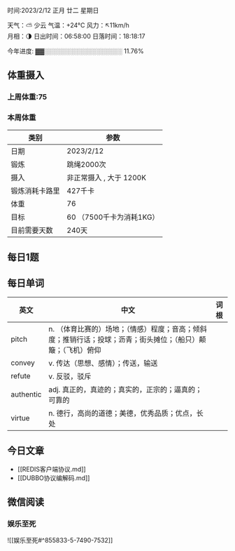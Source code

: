 

时间:2023/2/12 正月 廿二 星期日

天气：⛅️  少云 气温：+24°C 风力：↖11km/h  
月相：🌗 日出时间：06:58:00 日落时间：18:18:17

今年进度: ▓▓░░░░░░░░░░░░░░░░░░ 11.76%

## 体重摄入

### 上周体重:75

### 本周体重
| 类别           | 参数                    |
| -------------- | ----------------------- |
| 日期           | 2023/2/12               |
| 锻炼           | 跳绳2000次              |
| 摄入           | 非正常摄入 , 大于 1200K |
| 锻炼消耗卡路里 | 427千卡                 |
| 体重           | 76                      |
| 目标           | 60      （7500千卡为消耗1KG）                |
| 目前需要天数               |    240天                      |

## 每日1题


## 每日单词

| 英文      | 中文                                                                                                          | 词根 |
| --------- | ------------------------------------------------------------------------------------------------------------- | ---- |
| pitch     | n. （体育比赛的）场地；（情感）程度；音高；倾斜度；推销行话；投球；沥青；街头摊位；（船只）颠簸；（飞机）俯仰 |      |
| convey    | v. 传达（思想、感情）；传送，输送                                                                             |      |
| refute    | v. 反驳，驳斥                                                                                                 |      |
| authentic | adj. 真正的，真迹的；真实的，正宗的；逼真的；可靠的                                                           |      |
|virtue          |  n. 德行，高尚的道德；美德，优秀品质；优点，长处                                                                                                             |      |


## 今日文章

- [[REDIS客户端协议.md]]
- [[DUBBO协议编解码.md]]


## 微信阅读

<!-- start of weread -->

### 娱乐至死
![[娱乐至死#^855833-5-7490-7532]]

<!-- end of weread -->
